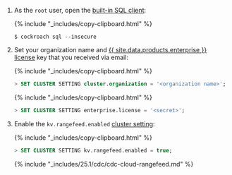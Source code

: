 1. As the `root` user, open the [built-in SQL client](cockroach-sql.html):

    {% include "_includes/copy-clipboard.html" %}
    ~~~ shell
    $ cockroach sql --insecure
    ~~~

1. Set your organization name and [{{ site.data.products.enterprise }} license](enterprise-licensing.html) key that you received via email:

    {% include "_includes/copy-clipboard.html" %}
    ~~~ sql
    > SET CLUSTER SETTING cluster.organization = '<organization name>';
    ~~~

    {% include "_includes/copy-clipboard.html" %}
    ~~~ sql
    > SET CLUSTER SETTING enterprise.license = '<secret>';
    ~~~

1. Enable the `kv.rangefeed.enabled` [cluster setting](cluster-settings.html):

    {% include "_includes/copy-clipboard.html" %}
    ~~~ sql
    > SET CLUSTER SETTING kv.rangefeed.enabled = true;
    ~~~

    {% include "_includes/25.1/cdc/cdc-cloud-rangefeed.md" %}
